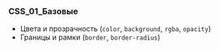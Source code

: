 ### CSS_01_Базовые
- Цвета и прозрачность (`color`, `background`, `rgba`, `opacity`)
- Границы и рамки (`border`, `border-radius`)